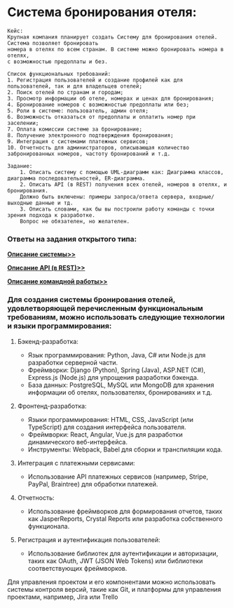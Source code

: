 # Система бронирования отеля:
```
Кейс:
Крупная компания планирует создать Систему для бронирования отелей. Система позволяет бронировать
номера в отелях по всем странам. В системе можно бронировать номера в отелях,
с возможностью предоплаты и без.

Список функциональных требований:
1. Регистрация пользователей и создание профилей как для пользователей, так и для владельцев отелей;
2. Поиск отелей по странам и городам;
3. Просмотр информации об отеле, номерах и ценах для бронирования;
4. Бронирование номеров с возможностью предоплаты или без;
5. Роли в системе: пользователь, админ отеля;
6. Возможность отказаться от предоплаты и оплатить номер при заселении;
7. Оплата комиссии системе за бронирование;
8. Получение электронного подтверждения бронирования;
9. Интеграция с системами платежных сервисов;
10. Отчетность для администраторов, описывающая количество забронированных номеров, частоту бронирований и т.д.

Задание:
    1. Описать систему с помощью UML-диаграмм как: Диаграмма классов, диаграмма последовательностей, ER-диаграмма.
    2. Описать API (в REST) получения всех отелей, номеров в отелях, и бронирования.
    Должно быть включены: примеры запроса/ответа сервера, входные/выходные данные и тд.
    3. Описать словами, как бы вы построили работу команды с точки зрения подхода к разработке.
    Вопрос не обязателен, но желателен.
```

### Ответы на задания открытого типа:
**[Описание системы>>](Hotel%20booking%20system%20description/Describe%20the%20system.md)**

**[Описание API (в REST)>>](Hotel%20booking%20system%20description/Describe%20the%20API%20(in%20REST).md)**

**[Описание командной работы>>](/Hotel%20booking%20system%20description/Describe%20team%20work.md)**


### Для создания системы бронирования отелей, удовлетворяющей перечисленным функциональным требованиям, можно использовать следующие технологии и языки программирования:

1. Бэкенд-разработка:
   - Язык программирования: Python, Java, C# или Node.js для разработки серверной части.
   - Фреймворки: Django (Python), Spring (Java), ASP.NET (C#), Express.js (Node.js) для упрощения разработки бэкенда.
   - База данных: PostgreSQL, MySQL или MongoDB для хранения информации об отелях, пользователях, бронированиях и т.д.

2. Фронтенд-разработка:
   - Языки программирования: HTML, CSS, JavaScript (или TypeScript) для создания интерфейса пользователя.
   - Фреймворки: React, Angular, Vue.js для разработки динамического веб-интерфейса.
   - Инструменты: Webpack, Babel для сборки и транспиляции кода.

3. Интеграция с платежными сервисами:
   - Использование API платежных сервисов (например, Stripe, PayPal, Braintree) для обработки платежей.

4. Отчетность:
   - Использование фреймворков для формирования отчетов, таких как JasperReports, Crystal Reports или разработка собственного функционала.
  
5. Регистрация и аутентификация пользователей:
   - Использование библиотек для аутентификации и авторизации, таких как OAuth, JWT (JSON Web Tokens) или библиотеки соответствующих фреймворков.

Для управления проектом и его компонентами можно использовать системы контроля версий, такие как Git, и платформы для управления проектами, например, Jira или Trello


